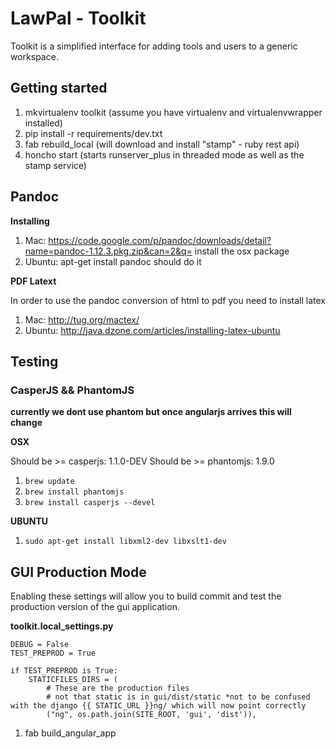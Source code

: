 LawPal - Toolkit
================

Toolkit is a simplified interface for adding tools and users to a generic
workspace.


Getting started
---------------

1. mkvirtualenv toolkit (assume you have virtualenv and virtualenvwrapper installed)
2. pip install -r requirements/dev.txt
3. fab rebuild_local (will download and install "stamp" - ruby rest api)
4. honcho start (starts runserver_plus in threaded mode as well as the stamp service)


Pandoc
------

__Installing__

1. Mac: https://code.google.com/p/pandoc/downloads/detail?name=pandoc-1.12.3.pkg.zip&can=2&q= install the osx package
2. Ubuntu: apt-get install pandoc should do it

__PDF Latext__

In order to use the pandoc conversion of html to pdf you need to install latex

1. Mac: http://tug.org/mactex/
2. Ubuntu: http://java.dzone.com/articles/installing-latex-ubuntu


Testing
-------

### CasperJS && PhantomJS ###

__currently we dont use phantom but once angularjs arrives this will change__

__OSX__

Should be >= casperjs: 1.1.0-DEV
Should be >= phantomjs: 1.9.0

1. ```brew update```
2. ```brew install phantomjs```
2. ```brew install casperjs --devel```


__UBUNTU__

1. ```sudo apt-get install libxml2-dev libxslt1-dev```


GUI Production Mode
-------------------

Enabling these settings will allow you to build commit and test the production
version of the gui application.


__toolkit.local_settings.py__

```
DEBUG = False
TEST_PREPROD = True

if TEST_PREPROD is True:
    STATICFILES_DIRS = (
        # These are the production files
        # not that static is in gui/dist/static *not to be confused with the django {{ STATIC_URL }}ng/ which will now point correctly
        ("ng", os.path.join(SITE_ROOT, 'gui', 'dist')),
```

1. fab build_angular_app

